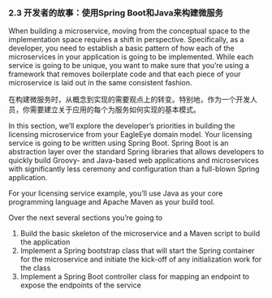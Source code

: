 ### 2.3 开发者的故事：使用Spring Boot和Java来构建微服务

When building a microservice, moving from the conceptual space to the implementation space requires a shift in perspective. Specifically, as a developer, you need to establish a basic pattern of how each of the microservices in your application is going to be implemented. While each service is going to be unique, you want to make sure that you’re using a framework that removes boilerplate code and that each piece of your microservice is laid out in the same consistent fashion.

在构建微服务时，从概念到实现的需要观点上的转变。特别地，作为一个开发人员，你需要建立关于应用的每个为服务如何实现的基本模式。

In this section, we’ll explore the developer’s priorities in building the licensing microservice from your EagleEye domain model. Your licensing service is going to be written using Spring Boot. Spring Boot is an abstraction layer over the standard Spring libraries that allows developers to quickly build Groovy- and Java-based web applications and microservices with significantly less ceremony and configuration than a full-blown Spring application.

For your licensing service example, you’ll use Java as your core programming language and Apache Maven as your build tool.

Over the next several sections you’re going to

1. Build the basic skeleton of the microservice and a Maven script to build the application
2. Implement a Spring bootstrap class that will start the Spring container for the microservice and initiate the kick-off of any initialization work for the class
3. Implement a Spring Boot controller class for mapping an endpoint to expose the endpoints of the service



